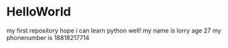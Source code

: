 # HelloWorld
my first repository
hope i can learn python well!
my name is lorry age 27 
my phonenumber is 18818217714
